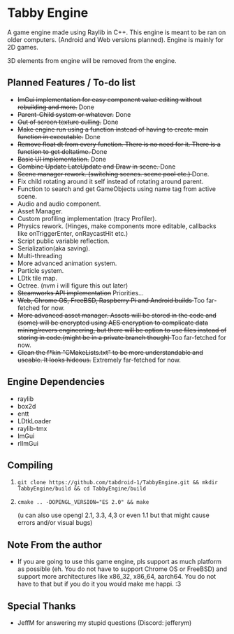 Tabby Engine
=============================

A game engine made using Raylib in C++.
This engine is meant to be ran on older computers. (Android and Web versions planned).
Engine is mainly for 2D games.

3D elements from engine will be removed from the engine.

Planned Features / To-do list
-----------------------------

- <s>ImGui implementation for easy component value editing without rebuilding and more.</s> Done
- <s>Parent-Child system or whatever.</s> Done
- <s>Out of screen texture culling.</s> Done
- <s>Make engine run using a function instead of having to create main function in executable.</s> Done
- <s>Remove float dt from every function. There is no need for it. There is a function to get deltatime. </s> Done
- <s>Basic UI implementation.</s> Done
- <s>Combine Update LateUpdate and Draw in scene. </s> Done
- <s>Scene manager rework. (switching scenes. scene pool etc.) </s> Done. 
- Fix child rotating around it self instead of rotating around parent.
- Function to search and get GameObjects using name tag from active scene.
- Audio and audio component.
- Asset Manager. 
- Custom profiling implementation (tracy Profiler).
- Physics rework. (Hinges, make components more editable, callbacks like onTriggerEnter, onRaycastHit etc.)
- Script public variable reflection.
- Serialization(aka saving).
- Multi-threading
- More advanced animation system.
- Particle system.
- LDtk tile map.
- Octree. (nvm i will figure this out later)
- <s>Steamworks API implementation</s> Priorities...
- <s>Web, Chrome OS, FreeBSD, Raspberry Pi and Android builds </s> Too far-fetched for now.
- <s>More advanced asset manager. Assets will be stored in the code and (some) will be encrypted using AES encryption to complicate data mining/revers engineering, but there will be option to use files instead of storing in code.(might be in a private branch though) </s> Too far-fetched for now.
- <s>Clean the f*kin "CMakeLists.txt" to be more understandable and useable. It looks hideous.</s> Extremely far-fetched for now.

Engine Dependencies
-------------------

- raylib
- box2d
- entt
- LDtkLoader
- raylib-tmx
- ImGui
- rlImGui

Compiling
---------

 1. ```shell
    git clone https://github.com/tabdroid-1/TabbyEngine.git && mkdir TabbyEngine/build && cd TabbyEngine/build
    ```

 2. ```shell
    cmake .. -DOPENGL_VERSION="ES 2.0" && make
    ```

    (u can also use opengl 2.1, 3.3, 4,3 or even 1.1 but that might cause errors and/or visual bugs)

Note From the author
 --------------------

- If you are going to use this game engine, pls support as much platform as possible (eh. You do not have to support Chrome OS or FreeBSD) and support more architectures like x86_32, x86_64, aarch64. You do not have to that but if you do it you would make me happi. :3

Special Thanks
 --------------

- JeffM for answering my stupid questions (Discord: jefferym)
